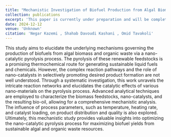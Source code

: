 ```yaml
---
title: "Mechanistic Investigation of Biofuel Production from Algal Biomass and Organic Waste via Nano-Catalytic Pyrolysis Process ( in preparation)"
collection: publications
excerpt: 'This paper is currently under preparation and will be completed soon. Once finished, it will be submitted to a journal for publication.'
date: 2024-12-12
venue: 'Unknown'
citation: 'Negar Kazemi , Shahab Davoudi Kashani , Omid Tavakoli'
---
```




This study aims to elucidate the underlying mechanisms governing the production of biofuels from algal biomass and organic waste via a nano-catalytic pyrolysis process. The pyrolysis of these renewable feedstocks is a promising thermochemical route for generating sustainable liquid fuels and chemicals. However, the complex reaction pathways and the role of nano-catalysts in selectively promoting desired product formation are not well understood. Through a systematic investigation, this work unravels the intricate reaction networks and elucidates the catalytic effects of various nano-materials on the pyrolysis process. Advanced analytical techniques are employed to characterize the biomass feedstocks, nano-catalysts, and the resulting bio-oil, allowing for a comprehensive mechanistic analysis. The influence of process parameters, such as temperature, heating rate, and catalyst loading, on product distribution and quality is also explored. Ultimately, this mechanistic study provides valuable insights into optimizing the nano-catalytic pyrolysis process for maximizing biofuel yields from sustainable algal and organic waste resources.
